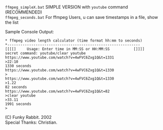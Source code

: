 `ffmpeg_simpleX.bat` SIMPLE VERSION with `youtube` command (RECOMMENDED)
<br>`ffmpeg_seconds.bat` For ffmpeg Users, u can save timestamps in a file, show the list

Sample Console Output:
```
* ffmpeg video length calculator (time format hh:mm to seconds)
*-------------------------------------------------------------
[[[[]     Usage: Enter time in MM:SS or HH:MM:SS           []]]]
secret command: youtube/clear youtube
https://www.youtube.com/watch?v=4wFVC6Zxg1Q&t=1331
>22:10
1330 seconds
https://www.youtube.com/watch?v=4wFVC6Zxg1Q&t=1330
>
https://www.youtube.com/watch?v=4wFVC6Zxg1Q&t=1330
>1.22
82 seconds
https://www.youtube.com/watch?v=4wFVC6Zxg1Q&t=82
>clear youtube
>33.11
1991 seconds
>
```


(C) Funky Rabbit. 2002
<br>Special Thanks: Christian.
